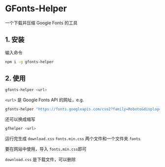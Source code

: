 # GFonts-Helper

一个下载并压缩 Google Fonts 的工具

## 1. 安装

输入命令

```bash
npm i -g gfonts-helper
```

## 2. 使用

```bash
gfonts-helper <url>
```

`<url>` 是 Google Fonts API 的网址，e.g.

```bash
gfonts-helper "https://fonts.googleapis.com/css2?family=Roboto&display=swap"
```

还可以换成缩写

```bash
gfhelper <url>
```

运行完生成 `download.css` `fonts.min.css` 两个文件和一个文件夹 `fonts`

要在网站中使用，导入 `fonts.min.css`即可

`download.css` 是下载文件，可以删除
